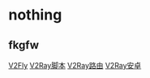 # nothing
## fkgfw
[V2Fly](https://github.com/v2fly)
[V2Ray脚本](https://github.com/233boy/v2ray)
[V2Ray路由](https://github.com/Loyalsoldier/v2ray-rules-dat)
[V2Ray安卓](https://github.com/2dust/v2rayNG)
[]()
[]()
[]()
[]()
[]()
[]()
[]()
[]()
[]()
[]()
[]()
[]()
[]()
[]()
[]()
[]()
[]()
[]()
[]()
[]()
